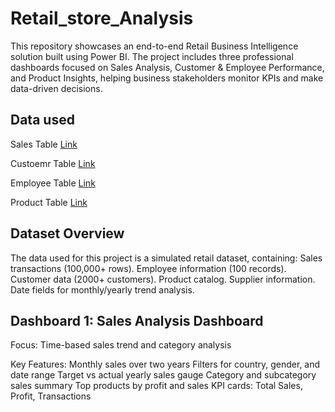 # Retail_store_Analysis
This repository showcases an end-to-end Retail Business Intelligence solution built using Power BI. The project includes three professional dashboards focused on Sales Analysis, Customer &amp; Employee Performance, and Product Insights, helping business stakeholders monitor KPIs and make data-driven decisions.
## Data used 
<p>Sales Table <a href="https://github.com/suhel9/Retail_stor_Analysis/blob/main/Sales_Transactions_Realistic.xlsx">Link</a></p>
<p>Custoemr Table <a href="https://github.com/suhel9/Retail_stor_Analysis/blob/main/Customer_Details_Realistic.xlsx">Link</a></p>
<p>Employee Table <a href="https://github.com/suhel9/Retail_stor_Analysis/blob/main/Salesperson_Details_Realistic.xlsx">Link</a></p>
<p>Product Table <a href="https://github.com/suhel9/Retail_stor_Analysis/blob/main/Product_Details_Realistic.xlsx">Link</a></p>

## Dataset Overview
The data used for this project is a simulated retail dataset, containing:
Sales transactions (100,000+ rows).
Employee information (100 records).
Customer data (2000+ customers).
Product catalog.
Supplier information.
Date fields for monthly/yearly trend analysis.

## Dashboard 1: Sales Analysis Dashboard
<div>Focus: Time-based sales trend and category analysis</div>
<p></p>Key Features:
Monthly sales over two years
Filters for country, gender, and date range
Target vs actual yearly sales gauge
Category and subcategory sales summary
Top products by profit and sales
KPI cards: Total Sales, Profit, Transactions</p>
